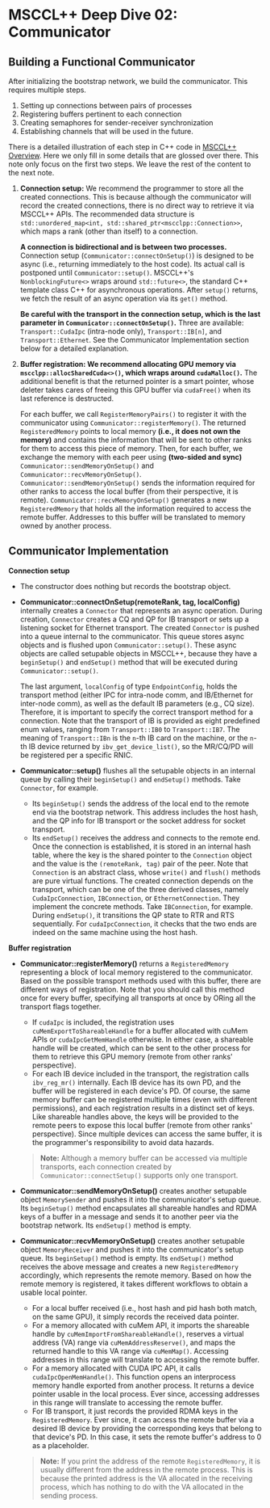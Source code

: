 # MSCCL++ Deep Dive 02: Communicator

## Building a Functional Communicator

After initializing the bootstrap network, we build the communicator. This requires multiple steps.

1. Setting up connections between pairs of processes
2. Registering buffers pertinent to each connection
3. Creating semaphores for sender-receiver synchronization
4. Establishing channels that will be used in the future.

There is a detailed illustration of each step in C++ code in [MSCCL++ Overview](./mscclpp-overview.md). Here we only fill in some details that are glossed over there. This note only focus on the first two steps. We leave the rest of the content to the next note.

1. **Connection setup:** We recommend the programmer to store all the created connections. This is because although the communicator will record the created connections, there is no direct way to retrieve it via MSCCL++ APIs. The recommended data structure is `std::unordered_map<int, std::shared_ptr<mscclpp::Connection>>`, which maps a rank (other than itself) to a connection.

   **A connection is bidirectional and is between two processes.** Connection setup (`Communicator::connectOnSetup()`) is designed to be async (i.e., returning immediately to the host code). Its actual call is postponed until `Communicator::setup()`. MSCCL++'s `NonblockingFuture<>` wraps around `std::future<>`, the standard C++ template class C++ for asynchronous operations. After `setup()` returns, we fetch the result of an async operation via its `get()` method.

   **Be careful with the transport in the connection setup, which is the last parameter in `Communicator::connectOnSetup()`.** Three are available: `Transport::CudaIpc` (intra-node only), `Transport::IB[n]`, and `Transport::Ethernet`. See the Communicator Implementation section below for a detailed explanation.

2. **Buffer registration: We recommend allocating GPU memory via `mscclpp::allocSharedCuda<>()`, which wraps around `cudaMalloc()`.** The additional benefit is that the returned pointer is a smart pointer, whose deleter takes cares of freeing this GPU buffer via `cudaFree()` when its last reference is destructed.

   For each buffer, we call `RegisterMemoryPairs()` to register it with the communicator using `Communicator::registerMemory()`. The returned `RegisteredMemory` points to local memory **(i.e., it does not own the memory)** and contains the information that will be sent to other ranks for them to access this piece of memory. Then, for each buffer, we exchange the memory with each peer using **(two-sided and sync)** `Communicator::sendMemoryOnSetup()` and `Communicator::recvMemoryOnSetup()`. `Communicator::sendMemoryOnSetup()` sends the information required for other ranks to access the local buffer (from their perspective, it is remote). `Communicator::recvMemoryOnSetup()` generates a new `RegisteredMemory` that holds all the information required to access the remote buffer. Addresses to this buffer will be translated to memory owned by another process.

## Communicator Implementation

**Connection setup**

- The constructor does nothing but records the bootstrap object.

- **Communicator::connectOnSetup(remoteRank, tag, localConfig)** internally creates a `Connector` that represents an async operation. During creation, `Connector` creates a CQ and QP for IB transport or sets up a listening socket for Ethernet transport. The created `Connector` is pushed into a queue internal to the communicator. This queue stores async objects and is flushed upon `Communicator::setup()`. These async objects are called setupable objects in MSCCL++, because they have a `beginSetup()` and `endSetup()` method that will be executed during `Communicator::setup()`.

  The last argument, `localConfig` of type `EndpointConfig`, holds the transport method (either IPC for intra-node comm, and IB/Ethernet for inter-node comm), as well as the default IB parameters (e.g., CQ size). Therefore, it is important to specify the correct transport method for a connection. Note that the transport of IB is provided as eight predefined enum values, ranging from `Transport::IB0` to `Transport::IB7`. The meaning of `Transport::IBn` is the `n`-th IB card on the machine, or the `n`-th IB device returned by `ibv_get_device_list()`, so the MR/CQ/PD will be registered per a specific RNIC.

- **Communicator::setup()** flushes all the setupable objects in an internal queue by calling their `beginSetup()` and `endSetup()` methods. Take `Connector`, for example.

  - Its `beginSetup()` sends the address of the local end to the remote end via the bootstrap network. This address includes the host hash, and the QP info for IB transport or the socket address for socket transport.
  - Its `endSetup()` receives the address and connects to the remote end. Once the connection is established, it is stored in an internal hash table, where the key is the shared pointer to the `Connection` object and the value is the `(remoteRank, tag)` pair of the peer. Note that `Connection` is an abstract class, whose `write()` and `flush()` methods are pure virtual functions. The created connection depends on the transport, which can be one of the three derived classes, namely `CudaIpcConnection`, `IBConnection`, or `EthernetConnection`. They implement the concrete methods. Take `IBConnection`, for example. During `endSetup()`, it transitions the QP state to RTR and RTS sequentially. For `cudaIpcConnection`, it checks that the two ends are indeed on the same machine using the host hash.

**Buffer registration**

- **Communicator::registerMemory()** returns a `RegisteredMemory` representing a block of local memory registered to the communicator. Based on the possible transport methods used with this buffer, there are different ways of registration. Note that you should call this method once for every buffer, specifying all transports at once by ORing all the transport flags together.

  - If `cudaIpc` is included, the registration uses `cuMemExportToShareableHandle` for a buffer allocated with cuMem APIs or `cudaIpcGetMemHandle` otherwise. In either case, a shareable handle will be created, which can be sent to the other process for them to retrieve this GPU memory (remote from other ranks' perspective).
  - For each IB device included in the transport, the registration calls `ibv_reg_mr()` internally. Each IB device has its own PD, and the buffer will be registered in each device's PD. Of course, the same memory buffer can be registered multiple times (even with different permissions), and each registration results in a distinct set of keys. Like shareable handles above, the keys will be provided to the remote peers to expose this local buffer (remote from other ranks' perspective). Since multiple devices can access the same buffer, it is the programmer's responsibility to avoid data hazards.

  > **Note:** Although a memory buffer can be accessed via multiple transports, each connection created by `Communicator::connectSetup()` supports only one transport.

- **Communicator::sendMemoryOnSetup()** creates another setupable object `MemorySender` and pushes it into the communicator's setup queue. Its `beginSetup()` method encapsulates all shareable handles and RDMA keys of a buffer in a message and sends it to another peer via the bootstrap network. Its `endSetup()` method is empty.

- **Communicator::recvMemoryOnSetup()** creates another setupable object `MemoryReceiver` and pushes it into the communicator's setup queue. Its `beginSetup()` method is empty. Its `endSetup()` method receives the above message and creates a new `RegisteredMemory` accordingly, which represents the remote memory. Based on how the remote memory is registered, it takes different workflows to obtain a usable local pointer.

  - For a local buffer received (i.e., host hash and pid hash both match, on the same GPU), it simply records the received data pointer.
  - For a memory allocated with cuMem API, it imports the shareable handle by `cuMemImportFromShareableHandle()`, reserves a virtual address (VA) range via `cuMemAddressReserve()`, and maps the returned handle to this VA range via `cuMemMap()`. Accessing addresses in this range will translate to accessing the remote buffer.
  - For a memory allocated with CUDA IPC API, it calls `cudaIpcOpenMemHandle()`. This function opens an interprocess memory handle exported from another process. It returns a device pointer usable in the local process. Ever since, accessing addresses in this range will translate to accessing the remote buffer.
  - For IB transport, it just records the provided RDMA keys in the `RegisteredMemory`. Ever since, it can access the remote buffer via a desired IB device by providing the corresponding keys that belong to that device's PD. In this case, it sets the remote buffer's address to 0 as a placeholder.

  > **Note:** If you print the address of the remote `RegisteredMemory`, it is usually different from the address in the remote process. This is because the printed address is the VA allocated in the receiving process, which has nothing to do with the VA allocated in the sending process.
